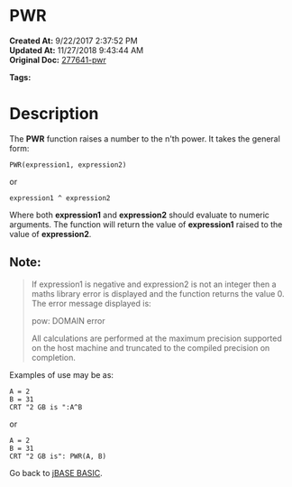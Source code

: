 # PWR

**Created At:** 9/22/2017 2:37:52 PM  
**Updated At:** 11/27/2018 9:43:44 AM  
**Original Doc:** [277641-pwr](https://docs.jbase.com/36868-jbase-basic/277641-pwr)  

**Tags:**
<badge text='mathematical operations' vertical='middle' />

# Description

The **PWR** function raises a number to the n'th power. It takes the general form:

```
PWR(expression1, expression2)
```

or

```
expression1 ^ expression2
```

Where both **expression1** and **expression2** should evaluate to numeric arguments. The function will return the value of **expression1** raised to the value of **expression2**.

## Note: 


> If expression1 is negative and expression2 is not an integer then a maths library error is displayed and the function returns the value 0. The error message displayed is:
> 
> pow: DOMAIN error
> 
> All calculations are performed at the maximum precision supported on the host machine and truncated to the compiled precision on completion.


Examples of use may be as:

```
A = 2
B = 31
CRT "2 GB is ":A^B
```

or

```
A = 2
B = 31
CRT "2 GB is": PWR(A, B)
```



Go back to [jBASE BASIC](./../jbase-basic-programmers-reference-guide).
